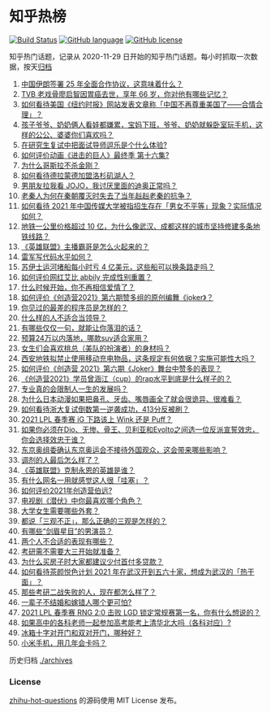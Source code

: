# 知乎热榜
[![Build Status](https://github.com/ToWeLong/zhihu-hot-questions/workflows/CI/badge.svg)](https://github.com/ToWeLong/zhihu-hot-questions/actions)
[![GitHub language](https://img.shields.io/badge/language-golang-orange.svg)](https://golang.org/)
[![GitHub license](https://img.shields.io/github/license/ToWeLong/zhihu-hot-questions)](https://github.com/ToWeLong/zhihu-hot-questions/blob/main/LICENSE)

知乎热门话题，记录从 2020-11-29 日开始的知乎热门话题。每小时抓取一次数据，按天[归档](./archives)

<!-- BEGIN -->

1. [中国伊朗签署 25 年全面合作协议，这意味着什么？](https://www.zhihu.com/question/409693519)
1. [TVB 老戏骨廖启智因胃癌去世，享年 66 岁，你对他有哪些记忆？](https://www.zhihu.com/question/451752991)
1. [如何看待美国《纽约时报》网站发表文章称「中国不再尊重美国了——合情合理」？](https://www.zhihu.com/question/451365867)
1. [孩子爷爷、奶奶俩人看娃都嫌累，宝妈下班，爷爷、奶奶就躲卧室玩手机，这样的公公、婆婆你们喜欢吗？](https://www.zhihu.com/question/448152806)
1. [在研究生复试中把面试导师逗乐是个什么体验?](https://www.zhihu.com/question/396341774)
1. [如何评价动画《进击的巨人》最终季 第十六集?](https://www.zhihu.com/question/451734574)
1. [为什么哥斯拉不杀金刚？](https://www.zhihu.com/question/451529208)
1. [如何看待德拉蒙德加盟洛杉矶湖人？](https://www.zhihu.com/question/451792016)
1. [男朋友拉我看 JOJO，我讨厌里面的迪奥正常吗？](https://www.zhihu.com/question/451447468)
1. [老秦人为何在秦朝覆灭时失去了当年赳赳老秦的抗争？](https://www.zhihu.com/question/23376439)
1. [如何看待 2021 年中国传媒大学被指招生存在「男女不平等」现象？实际情况如何？](https://www.zhihu.com/question/451677095)
1. [地铁一公里价格超过 10 亿，为什么像武汉、成都这样的城市坚持修建多条地铁线路？](https://www.zhihu.com/question/444999502)
1. [《英雄联盟》主播霸哥是怎么火起来的？](https://www.zhihu.com/question/370861166)
1. [雷军写代码水平如何？](https://www.zhihu.com/question/23832952)
1. [苏伊士运河堵船每小时亏 4 亿美元，这些船可以换条路走吗？](https://www.zhihu.com/question/451374598)
1. [如何评价网红艾比 abbily 完成性别重置？](https://www.zhihu.com/question/451678664)
1. [什么时候开始，你不再相信爱情了？](https://www.zhihu.com/question/312649407)
1. [如何评价《创造营2021》第六期赞多组的原创编舞《joker》？](https://www.zhihu.com/question/451724502)
1. [你见过的最差的程序员是怎样的？](https://www.zhihu.com/question/31236086)
1. [什么样的人不适合当领导？](https://www.zhihu.com/question/324628127)
1. [有哪些仅仅一句，就能让你落泪的话？](https://www.zhihu.com/question/46610079)
1. [预算24万以内落地，哪款suv适合家用？](https://www.zhihu.com/question/446107599)
1. [女生们会喜欢桃总（美队的扮演者）的身材吗？](https://www.zhihu.com/question/448621247)
1. [西安地铁拟禁止使用移动充电物品，这条规定有何依据？实施可能性大吗？](https://www.zhihu.com/question/451641050)
1. [如何评价《创造营 2021》第六期《Joker》舞台中赞多的表现？](https://www.zhihu.com/question/451724553)
1. [《创造营2021》学员曾涵江（cup）的rap水平到底是什么样子的？](https://www.zhihu.com/question/450155366)
1. [专业真的会限制人一生的发展吗？](https://www.zhihu.com/question/444852842)
1. [为什么日本动漫如果把鼻孔、牙齿、嘴唇画全了就会很诡异、很难看？](https://www.zhihu.com/question/28489148)
1. [如何看待浙大复试倒数第一逆袭成功，413分反被刷？](https://www.zhihu.com/question/450960027)
1. [2021 LPL 春季赛 iG 下路该上 Wink 还是 Puff？](https://www.zhihu.com/question/449251830)
1. [如果你必须在Dio、无惨、骨王、贝利亚和Evolto之间选一位反派宣誓效忠，你会选择效忠于谁？](https://www.zhihu.com/question/451222027)
1. [东京奥组委确认东京奥运会不接待外国观众，这会带来哪些影响？](https://www.zhihu.com/question/450368491)
1. [调剂的人最后怎么样了？](https://www.zhihu.com/question/449937362)
1. [《英雄联盟》克制永恩的英雄是谁？](https://www.zhihu.com/question/415548253)
1. [有什么网名一用就感觉这人很「哇塞」？](https://www.zhihu.com/question/446019130)
1. [如何评价2021年创造营伯远?](https://www.zhihu.com/question/451289263)
1. [电视剧《潜伏》中你最喜欢哪个角色？](https://www.zhihu.com/question/338773137)
1. [大学女生需要哪些外套？](https://www.zhihu.com/question/293964461)
1. [都说「三观不正」，那么正确的三观是怎样的？](https://www.zhihu.com/question/22782977)
1. [有哪些“剑眉星目”的男演员？](https://www.zhihu.com/question/450934331)
1. [两个人不合适的表现有哪些？](https://www.zhihu.com/question/443997202)
1. [考研需不需要大三开始就准备？](https://www.zhihu.com/question/280991666)
1. [为什么买房子时大家都建议少付首付多贷款？](https://www.zhihu.com/question/311795004)
1. [如何看待茶颜悦色计划 2021 年在武汉开到五六十家，想成为武汉的「热干面」？](https://www.zhihu.com/question/450969181)
1. [那些考研二战失败的人，现在都怎么样了？](https://www.zhihu.com/question/349516833)
1. [一辈子不结婚和嫁错人哪个更可怕?](https://www.zhihu.com/question/449412932)
1. [2021 LPL 春季赛 RNG 2:0 击败 LGD 锁定常规赛第一名，你有什么想说的？](https://www.zhihu.com/question/451698265)
1. [如果高中的各科老师一起参加高考能考上清华北大吗（各科对应）?](https://www.zhihu.com/question/443860742)
1. [冰箱十字对开门和双对开门，哪种好？](https://www.zhihu.com/question/35941998)
1. [小米手机，用几年会卡吗？](https://www.zhihu.com/question/62116760)

<!-- END -->

历史归档 [./archives](./archives)


### License
[zhihu-hot-questions](https://github.com/towelong/zhihu-hot-questions) 的源码使用 MIT License 发布。